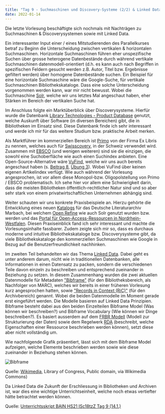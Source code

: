 ```yaml
---
title: "Tag 9 - Suchmaschinen und Discovery-Systeme (2/2) & Linked Data"
date: 2022-01-14
---
```

Die letzte Vorlesung beschäftigte sich nochmals mit Nachträgen zu Suchmaschinen & Discoverysystemen sowie mit Linked Data.

Ein interessanter Input einer / eines Mitstudierenden des Parallelkurses betraf zu Beginn die Unterscheidung zwischen vertikalen & horizontalen Suchmaschinen. Horizontale Suchmaschinen führen eher unspezifische Suchen über grosse heterogene Datenbestände durch während vertikale Suchmaschinen datenmodell-orientiert (d.h. es kann auch nach Begriffen in spezifischen Feldern gesucht werden z.B. Autor, Titel bzw. Ergebnisse gefiltert werden) über homogene Datenbestände suchen. Ein Beispiel für eine horizontale Suchmaschine wäre die Google-Suche, für vertikale Suchmaschinen Bibliothekskataloge. Dass eine solche Unterscheidung vorgenommen werden kann, war mir nicht bewusst. Wobei die Suchmaschine [Solr](https://solr.apache.org/), welche wir uns letztes Mal angeschaut haben, eher Stärken im Bereich der vertikalen Suche hat.

Im Anschluss folgte ein Marktüberblick über Discoverysysteme. Hierfür wurde die Datenbank [Library Technologies - Product Database](https://librarytechnology.org/products/main.pl) genutzt, welche Auskunft über Software (in diversen Bereichen) gibt, die in Bibliotheken im Einsatz sind. Diese Datenbank finde ich sehr interessant und werde ich mir für das weitere Studium bzw. praktische Arbeit merken. 

Als Marktführer im kommerziellen Bereich ist [Primo](https://exlibrisgroup.com/de/produkte/primo/) von der Firma Ex Libris zu nennen, welches auch für [Swisscovery](https://swisscovery.slsp.ch/discovery/search?vid=41SLSP_NETWORK:VU1_UNION), in der Schweiz verwendet wird. Zusammen mit [EBSCO](https://www.ebsco.com/de-de) (und wenigen weiteren) sind sie die einzigen, die sowohl eine Suchoberfläche wie auch einen Suchindex anbieten. Eine Open-Source-Alternative wäre [VuFind](https://vufind.org/vufind/), welche wir uns auch bereits angeschaut haben (s. [Beitrag 8](https://github.com/MomoVasco/Lerntagebuch/blob/165d45e01a4ef061e46ada98310d4fd370e9b5d3/_posts/2021-12-17-tag8.md), [Übung 3](https://github.com/MomoVasco/Lerntagebuch/blob/165d45e01a4ef061e46ada98310d4fd370e9b5d3/_posts/2021-12-03-uebung3.md)). Wobei VuFind über keinen eigenen Artikelindex verfügt. Wie auch während der Vorlesung angesprochen, ist vor allem diese Monopol-bzw. Oligopolstellung von Primo / EBSCO problematisch. Ich sehe hier vor allem eine Schwierigkeit darin, dass die meisten Bibliotheken öffentlich-rechtlicher Natur sind und so aber sehr stark von einem privatwirtschaftlichen Unternehmen abhängig sind.

Weiter schauten wir uns konkrete Praxisbeispiele an. Hierzu gehörte die Entwicklung eines neuen [Katalogs](https://www.dla-marbach.de/katalog-beta) für das Deutsche Literaturarchiv Marbach, bei welchem [Open Refine](https://openrefine.org/) wie auch Solr genutzt wurden bzw. werden und das [Portal für Open-Access-Ressourcen in Nordrhein-Westfalen](https://noah.nrw/). Diesen Praxiseinblick fand ich sehr interessant und machte die Vorlesungsinhalte fassbarer. Zudem zeigte sich mir so, dass es durchaus moderne und intuitive Bibliothekskataloge bzw. Discoverysysteme gibt, da viele Bibliothekskataloge den kommerziellen Suchmaschinen wie Google in Bezug auf die Benutzerfreundlichkeit nachhinken.

Im zweiten Teil behandelten wir das Thema [Linked Data](https://en.wikipedia.org/wiki/Linked_data). Dabei geht es unter anderem darum, nicht wie in traditionellen Datenbanken, alle Informationen in einen Datensatz zu packen, sondern die verschiedenen Teile davon einzeln zu beschreiben und entsprechend zueinander in Beziehung zu setzen. In diesem Zusammenhang wurden die zwei aktuellen Datenmodelle für Metadaten ["Bibframe"](https://www.dnb.de/DE/Professionell/Standardisierung/Standards/_content/bibframe_akk.html) (für den Bibliotheksbereich, als Nachfolger von MARC), welches wir bereits in einer früheren Vorlesung kurz angesprochen hatten, sowie ["Records in Context (RiC)"](https://de.wikipedia.org/wiki/Records_in_Contexts) (für den Archivbereich) genannt. Wobei die beiden Datenmodelle im Moment gerade erst eingeführt werden. Die Modelle basieren auf Linked Data Prinzipien. Bibframe besteht dabei aus den beiden Einzelteilen Bibframe Model (Was können wir beschreiben?) und Bibframe Vocabulary (Wie können wir Dinge beschreiben?). Es basiert ausserdem auf dem [FRBR Modell](https://www.loc.gov/catdir/cpso/FRBRGerman.pdf) (Modell zur Strukturierung der Daten) sowie dem Regelwerk [RDA](https://www.dnb.de/DE/Professionell/Standardisierung/Standards/_content/rda_akk.html#:~:text=Resource%20Description%20and%20Access%20(RDA)%20ist%20ein%20internationaler%20Katalogisierungsstandard.,erschlie%C3%9Fen%20wir%20nach%20diesem%20Regelwerk.) (beschreibt, welche Eigenschaften einer Ressource beschrieben werden können), setzt diese aber nicht vollständig um.

Wie nachfolgende Grafik präsentiert, lässt sich mit dem Bibframe Model aufzeigen, welche Elemente beschrieben werden sowie wie diese zueinander in Beziehung stehen können. 

![Bibframe](https://user-images.githubusercontent.com/90821878/151658493-6f670595-86fd-4d26-9058-58d9b0226030.jpg)

Quelle: [Wikimedia](https://upload.wikimedia.org/wikipedia/commons/4/4d/Bibframe2-model.jpg), Library of Congress, Public domain, via Wikimedia Commons)

Da Linked Data die Zukunft der Erschliessung in Bibliotheken und Archiven ist, war dies eine wichtige Unterrichtseinheit, welche noch etwas vertiefter hätte betrachtet werden können.

Quelle: [Unterrichtsskript BAIN HS21 ISc18tzZ Tag 9 (14.1.)](https://pad.gwdg.de/LHkg2S-rQ1-q3y7iUgQEnQ?view)

